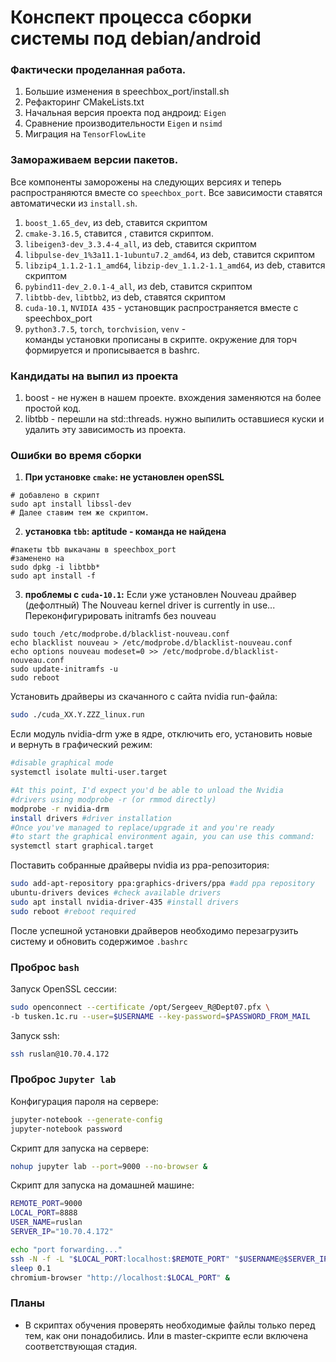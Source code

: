 # Конспект процесса сборки системы под debian/android


### Фактически проделанная работа.
1. Большие изменения в speechbox_port/install.sh
2. Рефакторинг CMakeLists.txt
3. Начальная версия проекта под андроид: `Eigen`
4. Сравнение производительности `Eigen` и `nsimd`
5. Миграция на `TensorFlowLite`


### Замораживаем версии пакетов.
Все компоненты заморожены на следующих версиях и
теперь распространяются вместе со `speechbox_port`.
Все зависимости ставятся автоматически из `install.sh`.
1. `boost_1.65_dev`, из deb, ставится скриптом
2. `cmake-3.16.5`, ставится , ставится скриптом.
3. `libeigen3-dev_3.3.4-4_all`, из deb, ставится скриптом
4. `libpulse-dev_1%3a11.1-1ubuntu7.2_amd64`, из deb, ставится скриптом
5. `libzip4_1.1.2-1.1_amd64`, `libzip-dev_1.1.2-1.1_amd64`,
 из deb, ставится скриптом
6. `pybind11-dev_2.0.1-4_all`, из deb, ставится скриптом
7. `libtbb-dev`, `libtbb2`, из deb, ставятся скриптом
8. `cuda-10.1`, `NVIDIA 435` - установщик распространяется вместе с speechbox_port
9. `python3.7.5`, `torch`, `torchvision`, `venv` -   
команды установки прописаны в скрипте. окружение для торч
формируется и прописывается в bashrc.


### Кандидаты на выпил из проекта
1. boost - не нужен в нашем проекте. вхождения заменяются на более
простой код.
2. libtbb - перешли на std::threads. нужно выпилить оставшиеся куски и
удалить эту зависимость из проекта.


### Ошибки во время сборки
1. **При установке `cmake`: не установлен openSSL**
```shell
# добавлено в скрипт
sudo apt install libssl-dev
# Далее ставим тем же скриптом.
```

2. **установка `tbb`: aptitude - команда не найдена**
```shell
#пакеты tbb выкачаны в speechbox_port
#заменено на
sudo dpkg -i libtbb*
sudo apt install -f
```
3. **проблемы с `cuda-10.1`:**
Если уже установлен Nouveau драйвер (дефолтный)
The Nouveau kernel driver is currently in use...
Переконфигурировать initramfs без nouveau
```
sudo touch /etc/modprobe.d/blacklist-nouveau.conf
echo blacklist nouveau > /etc/modprobe.d/blacklist-nouveau.conf
echo options nouveau modeset=0 >> /etc/modprobe.d/blacklist-nouveau.conf
sudo update-initramfs -u
sudo reboot
```

Установить драйверы из скачанного с сайта nvidia run-файла:
```bash
sudo ./cuda_XX.Y.ZZZ_linux.run
```

Если модуль nvidia-drm уже в ядре, отключить его, установить новые  
и вернуть в графический режим:
```bash
#disable graphical mode
systemctl isolate multi-user.target

#At this point, I'd expect you'd be able to unload the Nvidia
#drivers using modprobe -r (or rmmod directly)
modprobe -r nvidia-drm
install drivers #driver installation
#Once you've managed to replace/upgrade it and you're ready
#to start the graphical environment again, you can use this command:
systemctl start graphical.target
```
Поставить собранные драйверы nvidia из ppa-репозитория:
```bash
sudo add-apt-repository ppa:graphics-drivers/ppa #add ppa repository
ubuntu-drivers devices #check available drivers
sudo apt install nvidia-driver-435 #install drivers
sudo reboot #reboot required
```
После успешной установки драйверов необходимо перезагрузить систему и
обновить содержимое `.bashrc`


### Проброс `bash`  
Запуск OpenSSL сессии:
```bash
sudo openconnect --certificate /opt/Sergeev_R@Dept07.pfx \
-b tusken.1c.ru --user=$USERNAME --key-password=$PASSWORD_FROM_MAIL
```
Запуск ssh:
```bash
ssh ruslan@10.70.4.172
```


### Проброс `Jupyter lab`
Конфигурация пароля на сервере:
```bash
jupyter-notebook --generate-config
jupyter-notebook password
```
Скрипт для запуска на сервере:
```bash
nohup jupyter lab --port=9000 --no-browser &
```
Скрипт для запуска на домашней машине:
```bash
REMOTE_PORT=9000
LOCAL_PORT=8888
USER_NAME=ruslan
SERVER_IP="10.70.4.172"

echo "port forwarding..."
ssh -N -f -L "$LOCAL_PORT:localhost:$REMOTE_PORT" "$USERNAME@$SERVER_IP"
sleep 0.1
chromium-browser "http://localhost:$LOCAL_PORT" &
```


### Планы
 - В скриптах обучения проверять необходимые файлы только перед тем, как они
понадобились. Или в master-скрипте если включена соответствующая стадия.

